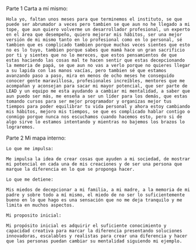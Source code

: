 Parte 1 Carta a mí mismo:
    
    Hola yo, faltan unos meses para que terminemos el instituto, se que puede ser abrumador a veces pero tambien se que aun no he llegado a mi tope, que aun quiero volverme un desarrollador profesional, un experto en el área que desempeño, quiero mejorar mis hábitos, ser una mejor versión de mi mismo tanto en lo profesional como en lo personal, sé tambien que es complicado tambien porque muchas veces sientes que esto no es lo tuyo, tambien porque sabes que mamá hace un gran sacrificio por ti y sientes que no lo mereces, que estos pensamientos de que estas haciendo las cosas mal te hacen sentir que estas decepcionando la memoria de papá, se que aun no vas a verlo porque no quieres llegar a su lapida con las manos vacías, pero tambien sé que estamos avanzando paso a paso, mira en menos de ocho meses he conseguido conocer gente maravillosa, profesionales increíbles, mentores que me acompañan y aconsejan para sacar mi mayor potencial, que ser parte de LEAD y un equipo me esta ayudando a cambiar mi mentalidad, a saber que aun puedo ser más, me enseña a ser un líder para los demás, que estas tomando cursos para ser mejor programador y organizas mejor tus tiempos para poder equilibrar tu vida personal y ahora estoy cambiando mis hábitos, mejoro mis tiempos, se que es complicado hablar contigo o conmigo porque nunca nos escuchamos cuando hacemos esto, pero si de algo sirve lo estamos intentando y mientras no bajemos los brazos lo lograremos.

Parte 2 Mi mapa interno:

    Lo que me impulsa:
    
    Me impulsa la idea de crear cosas que ayuden a mi sociedad, de mostrar mi potencial en cada una de mis creaciones y de ser una persona que marque la diferencia en lo que se proponga hacer. 

    Lo que me detiene:
    
    Mis miedos de decepcionar a mi familia, a mi madre, a la memoria de mi padre y sobre todo a mí mismo, el miedo de no ser lo suficientemente bueno en lo que hago es una sensación que no me deja tranquilo y me limita en muchos aspectos.

    Mi proposito inicial:

    Mi propósito inicial es adquirir el suficiente conocimiento y capacidad creativa para marcar la diferencia presentando soluciones innovadoras, escalables y realistas para crear una diferencia y hacer que las personas puedan cambiar su mentalidad siguiendo mi ejemplo.
